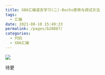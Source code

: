 ```yaml
---
title: X86汇编语言学习(二)-Bochs使用与调试方法
tags: 
  - 汇编
date: 2021-08-10 15:49:23
permalink: /pages/b28887/
categories: 
  - 代码
  - X86汇编
---
```


![](pan.fldpmpang.com/img/20211025181619.png)

待更
